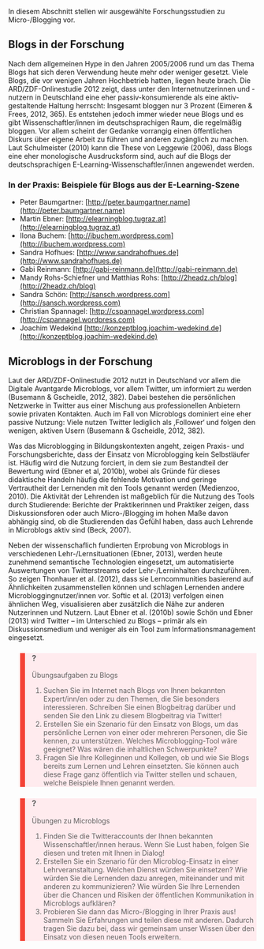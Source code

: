 <!-- filename: 05_Micro--Blogging_in_der_Forschung.md -->
<!-- title: Micro-/Blogging in der Forschung -->

In diesem Abschnitt stellen wir ausgewählte Forschungsstudien zu Micro-/Blogging vor.

## Blogs in der Forschung

Nach dem allgemeinen Hype in den Jahren 2005/2006 rund um das Thema Blogs hat sich deren Verwendung heute mehr oder weniger gesetzt. Viele Blogs, die vor wenigen Jahren Hochbetrieb hatten, liegen heute brach. Die ARD/ZDF-Onlinestudie 2012 zeigt, dass unter den Internetnutzerinnen und -nutzern in Deutschland eine eher passiv-konsumierende als eine aktiv-gestaltende Haltung herrscht: Insgesamt bloggen nur 3 Prozent (Eimeren &amp; Frees, 2012, 365). Es entstehen jedoch immer wieder neue Blogs und es gibt Wissenschaftler/innen im deutschsprachigen Raum, die regelmäßig bloggen. Vor allem scheint der Gedanke vorrangig einen öffentlichen Diskurs über eigene Arbeit zu führen und anderen zugänglich zu machen. Laut Schulmeister (2010) kann die These von Leggewie (2006), dass Blogs eine eher monologische Ausdrucksform sind, auch auf die Blogs der deutschsprachigen E-Learning-Wissenschaftler/innen angewendet werden.

### In der Praxis: Beispiele für Blogs aus der E-Learning-Szene

</blockquote>

- Peter Baumgartner: [http://peter.baumgartner.name](http://peter.baumgartner.name)
- Martin Ebner: [http://elearningblog.tugraz.at](http://elearningblog.tugraz.at)
- Ilona Buchem: [http://ibuchem.wordpress.com](http://ibuchem.wordpress.com)
- Sandra Hofhues: [http://www.sandrahofhues.de](http://www.sandrahofhues.de)
- Gabi Reinmann: [http://gabi-reinmann.de](http://gabi-reinmann.de)
- Mandy Rohs-Schiefner und Matthias Rohs: [http://2headz.ch/blog](http://2headz.ch/blog)
- Sandra Schön: [http://sansch.wordpress.com](http://sansch.wordpress.com)
- Christian Spannagel: [http://cspannagel.wordpress.com](http://cspannagel.wordpress.com)
- Joachim Wedekind [http://konzeptblog.joachim-wedekind.de](http://konzeptblog.joachim-wedekind.de)

## Microblogs in der Forschung

Laut der ARD/ZDF-Onlinestudie 2012 nutzt in Deutschland vor allem die Digitale Avantgarde Microblogs, vor allem Twitter, um informiert zu werden (Busemann &amp; Gscheidle, 2012, 382). Dabei bestehen die persönlichen Netzwerke in Twitter aus einer Mischung aus professionellen Anbietern sowie privaten Kontakten. Auch im Fall von Microblogs dominiert eine eher passive Nutzung: Viele nutzen Twitter lediglich als ,Follower‘ und folgen den wenigen, aktiven Usern (Busemann &amp; Gscheidle, 2012, 382).

Was das Microblogging in Bildungskontexten angeht, zeigen Praxis- und Forschungsberichte, dass der Einsatz von Microblogging kein Selbstläufer ist. Häufig wird die Nutzung forciert, in dem sie zum Bestandteil der Bewertung wird (Ebner et al, 2010b), wobei als Gründe für dieses didaktische Handeln häufig die fehlende Motivation und geringe Vertrautheit der Lernenden mit den Tools genannt werden (Medienzoo, 2010). Die Aktivität der Lehrenden ist maßgeblich für die Nutzung des Tools durch Studierende: Berichte der Praktikerinnen und Praktiker zeigen, dass Diskussionsforen oder auch Micro-/Blogging im hohen Maße davon abhängig sind, ob die Studierenden das Gefühl haben, dass auch Lehrende in Microblogs aktiv sind (Beck, 2007).

Neben der wissenschaflich fundierten Erprobung von Microblogs in verschiedenen Lehr-/Lernsituationen (Ebner, 2013), werden heute zunehmend semantische Technologien eingesetzt, um automatisierte Auswertungen von Twitterstreams oder Lehr-/Lerninhalten durchzuführen. So zeigen Thonhauer et al. (2012), dass sie Lerncommunities basierend auf Ähnlichkeiten zusammenstellen können und schlagen Lernenden andere Microbloggingnutzer/innen vor. Softic et al. (2013) verfolgen einen ähnlichen Weg, visualisieren aber zusätzlich die Nähe zur anderen Nutzerinnen und Nutzern. Laut Ebner et al. (2010b) sowie Schön und Ebner (2013) wird Twitter – im Unterschied zu Blogs – primär als ein Diskussionsmedium und weniger als ein Tool zum Informationsmanagement eingesetzt.

<blockquote style="background: #FFEBEE; border-left: 10px solid #F44336">

### ?

Übungsaufgaben zu Blogs

1. Suchen Sie im Internet nach Blogs von Ihnen bekannten Expert/inn/en oder zu den Themen, die Sie besonders interessieren. Schreiben Sie einen Blogbeitrag darüber und senden Sie den Link zu diesem Blogbeitrag via Twitter!
2. Erstellen Sie ein Szenario für den Einsatz von Blogs, um das persönliche Lernen von einer oder mehreren Personen, die Sie kennen, zu unterstützen. Welches Microblogging-Tool wäre geeignet? Was wären die inhaltlichen Schwerpunkte?
3. Fragen Sie Ihre Kolleginnen und Kollegen, ob und wie Sie Blogs bereits zum Lernen und Lehren einsetzten. Sie können auch diese Frage ganz öffentlich via Twitter stellen und schauen, welche Beispiele Ihnen genannt werden.

</blockquote>

<blockquote style="background: #FFEBEE; border-left: 10px solid #F44336">

### ?

Übungen zu Microblogs

1. Finden Sie die Twitteraccounts der Ihnen bekannten Wissenschaftler/innen heraus. Wenn Sie Lust haben, folgen Sie diesen und treten mit Ihnen in Dialog!
2. Erstellen Sie ein Szenario für den Microblog-Einsatz in einer Lehrveranstaltung. Welchen Dienst würden Sie einsetzen? Wie würden Sie die Lernenden dazu anregen, miteinander und mit anderen zu kommunizieren? Wie würden Sie Ihre Lernenden über die Chancen und Risiken der öffentlichen Kommunikation in Microblogs aufklären?
3. Probieren Sie dann das Micro-/Blogging in Ihrer Praxis aus! Sammeln Sie Erfahrungen und teilen diese mit anderen. Dadurch tragen Sie dazu bei, dass wir gemeinsam unser Wissen über den Einsatz von diesen neuen Tools erweitern.

</blockquote>
